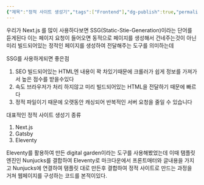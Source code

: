 ```yaml
---
{"제목":"정적 사이트 생성기","tags":["Frontend"],"dg-publish":true,"permalink":"/공부/Frontend/정적 사이트 생성기/","dgPassFrontmatter":true}
---
```


우리가 Next.js 를 많이 사용하다보면 SSG(Static-Stie-Generation)이라는 단어를 듣게된다
이는 페이지 요청이 들어오면 동적으로 페이지를 생성해서 건네주는것이 아닌 미리 빌드되어있는 정적인 페이지를 생성하여 전달해주는 도구를 의미하는데 

SSG를 사용하게되면 좋은점

1. SEO 빌드되어있는 HTML엔 내용이 꽉 차있기때문에 크롤러가 쉽게 정보를 가져가서 높은 점수를 받을수있다
2. 속도 브라우저가 처리 하지않고 미리 빌드되어있는 HTML을 전달하기 때문에 빠르다
3. 정적 파일이기 때문에 오랫동안 캐싱되어 반복적인 서버 요청을 줄일 수 있습니다

대표적인 정적 사이트 생성기 종류
1. Next.js
2. Gatsby
3. Eleventy

Eleventy를 활용하여 만든 digital garden이라는 도구를 사용해봤었는데 이때 탬플릿 엔진인 Nunjucks를 결합하여 Eleventy로 마크다운에서 프론트매터와 글내용을 가지고 Nunjucks에 연결하여 탬플릿 대로 만든후 결합하여 정적 사이트로 만드는 과정을 거쳐 웹페이지를 구성하는 코드를 본적이있다. 

